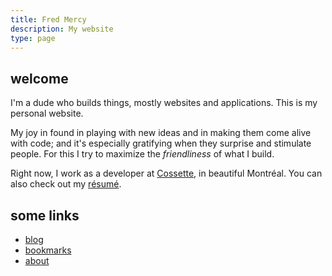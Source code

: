 ```yaml
---
title: Fred Mercy
description: My website
type: page
---
```


## welcome

I'm a dude who builds things, mostly websites and applications. This is my personal website.

My joy in found in playing with new ideas and in making them come alive with code; and it's especially gratifying when they surprise and stimulate people. For this I try to maximize the *friendliness* of what I build.

Right now, I work as a developer at [Cossette](https://cossette.com), in beautiful Montréal. You can also check out my [résumé](/resume).

## some links

- [blog](/blog)
- [bookmarks](/bookmarks)
- [about](/about)
